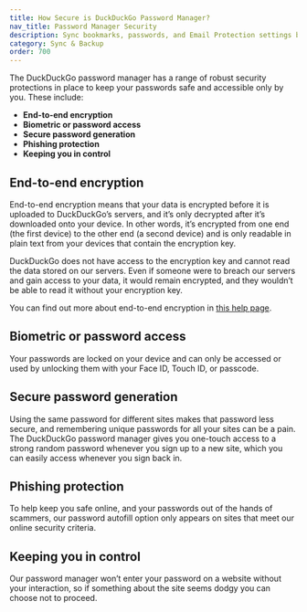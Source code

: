 ```yaml
---
title: How Secure is DuckDuckGo Password Manager?
nav_title: Password Manager Security
description: Sync bookmarks, passwords, and Email Protection settings between DuckDuckGo browsers on phones, tablets, and computers, privately and securely.
category: Sync & Backup
order: 700
---
```


The DuckDuckGo password manager has a range of robust security protections in place to keep your passwords safe and accessible only by you. These include: 

- **End-to-end encryption**
- **Biometric or password access**
- **Secure password generation**
- **Phishing protection**
- **Keeping you in control**

## End-to-end encryption 

End-to-end encryption means that your data is encrypted before it is uploaded to DuckDuckGo’s servers, and it’s only decrypted after it’s downloaded onto your device. In other words, it’s encrypted from one end (the first device) to the other end (a second device) and is only readable in plain text from your devices that contain the encryption key. 

DuckDuckGo does not have access to the encryption key and cannot read the data stored on our servers. Even if someone were to breach our servers and gain access to your data, it would remain encrypted, and they wouldn’t be able to read it without your encryption key. 

You can find out more about end-to-end encryption in <a href="{{ site.baseurl }}/sync-and-backup/sync-and-backup-privacy/">this help page</a>. 

## Biometric or password access 

Your passwords are locked on your device and can only be accessed or used by unlocking them with your Face ID, Touch ID, or passcode. 

## Secure password generation 

Using the same password for different sites makes that password less secure, and remembering unique passwords for all your sites can be a pain. The DuckDuckGo password manager gives you one-touch access to a strong random password whenever you sign up to a new site, which you can easily access whenever you sign back in.  

## Phishing protection 

To help keep you safe online, and your passwords out of the hands of scammers, our password autofill option only appears on sites that meet our online security criteria. 

## Keeping you in control 

Our password manager won’t enter your password on a website without your interaction, so if something about the site seems dodgy you can choose not to proceed. 
